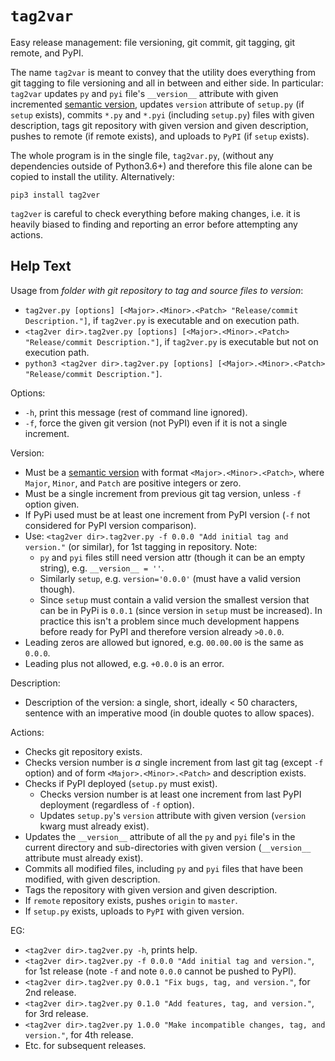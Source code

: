 # `tag2var`

Easy release management: file versioning, git commit, git tagging, git remote, and PyPI. 

The name `tag2var` is meant to convey that the utility does everything from 
git tagging to file versioning and all in between and either side. In particular: 
`tag2var` updates `py` and `pyi` file's `__version__` attribute with given incremented 
[semantic version](https://semver.org), 
updates `version` attribute of `setup.py` (if `setup` exists),
commits `*.py` and `*.pyi` (including `setup.py`) files with given description,
tags git repository with given version and given description, 
pushes to remote (if remote exists), and uploads to `PyPI` 
(if `setup` exists).

The whole program is in the single file, `tag2var.py`, (without any dependencies outside 
of Python3.6+) and therefore this file alone can be copied to install the utility. 
Alternatively:

    pip3 install tag2ver

`tag2ver` is careful to check everything before making changes, i.e. it is heavily
biased to finding and reporting an error before attempting any actions.

## Help Text

Usage from *folder with git repository to tag and source files to version*:

  *  `tag2ver.py [options] [<Major>.<Minor>.<Patch> "Release/commit Description."]`, 
  if `tag2ver.py` is executable and on execution path.
  *  `<tag2ver dir>.tag2ver.py [options] [<Major>.<Minor>.<Patch> "Release/commit Description."]`,
  if `tag2ver.py` is executable but not on execution path.
  *  `python3 <tag2ver dir>.tag2ver.py [options] [<Major>.<Minor>.<Patch> "Release/commit Description."]`.

Options:

  * `-h`, print this message (rest of command line ignored).
  * `-f`, force the given git version (not PyPI) even if it is not a single increment.

Version:

  * Must be a [semantic version](https://semver.org) with format `<Major>.<Minor>.<Patch>`,
  where `Major`, `Minor`, and `Patch` are positive integers or zero.
  * Must be a single increment from previous git tag version, unless `-f` option given.
  * If PyPi used must be at least one increment from PyPI version 
  (`-f` not considered for PyPI version comparison).
  * Use: `<tag2ver dir>.tag2ver.py -f 0.0.0 "Add initial tag and version."` 
  (or similar), for 1st tagging in repository. Note:
    * `py` and `pyi` files still need version attr (though it can be an empty string), 
    e.g. `__version__ = ''`.
    * Similarly `setup`, e.g. `version='0.0.0'` (must have a valid version though).
    * Since `setup` must contain a valid version the smallest version that can be in PyPi
    is `0.0.1` (since version in `setup` must be increased). In practice this isn't a problem
    since much development happens before ready for PyPI and therefore version already `>0.0.0`.
  * Leading zeros are allowed but ignored, e.g. `00.00.00` is the same as `0.0.0`.
  * Leading plus not allowed, e.g. `+0.0.0` is an error.

Description:

  * Description of the version: a single, short, ideally < 50 characters, sentence with 
  an imperative mood (in double quotes to allow spaces).

Actions:

  * Checks git repository exists.
  * Checks version number is *a* single increment from last git tag (except `-f` option) 
  and of form `<Major>.<Minor>.<Patch>` and description exists.
  * Checks if PyPI deployed (`setup.py` must exist).
    * Checks version number is at least one increment from last PyPI deployment 
    (regardless of `-f` option).
    * Updates `setup.py`'s `version` attribute with given version 
    (`version` kwarg must already exist).
  * Updates the `__version__` attribute of all the `py` and `pyi` file's in the 
  current directory and sub-directories with given version 
  (`__version__` attribute must already exist).
  * Commits all modified files, including `py` and `pyi` files that have been modified, 
  with given description.
  * Tags the repository with given version and given description.
  * If `remote` repository exists, pushes `origin` to `master`.
  * If `setup.py` exists, uploads to `PyPI` with given version.

EG:

  * `<tag2ver dir>.tag2ver.py -h`, prints help.
  * `<tag2ver dir>.tag2ver.py -f 0.0.0 "Add initial tag and version."`, 
  for 1st release (note `-f` and note `0.0.0` cannot be pushed to PyPI).
  * `<tag2ver dir>.tag2ver.py 0.0.1 "Fix bugs, tag, and version."`, for 2nd release.
  * `<tag2ver dir>.tag2ver.py 0.1.0 "Add features, tag, and version."`, for 3rd release.
  * `<tag2ver dir>.tag2ver.py 1.0.0 "Make incompatible changes, tag, and version."`, 
  for 4th release.
  * Etc. for subsequent releases.
